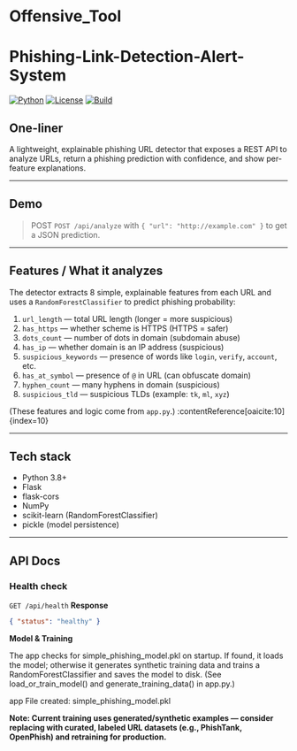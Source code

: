 # Offensive_Tool
# Phishing-Link-Detection-Alert-System

[![Python](https://img.shields.io/badge/python-3.8%2B-blue)]()
[![License](https://img.shields.io/badge/license-MIT-green)]()
[![Build](https://img.shields.io/badge/build-GHActions-orange)]()

## One-liner
A lightweight, explainable phishing URL detector that exposes a REST API to analyze URLs, return a phishing prediction with confidence, and show per-feature explanations.

---

## Demo
> POST `POST /api/analyze` with `{ "url": "http://example.com" }` to get a JSON prediction.

---

## Features / What it analyzes
The detector extracts 8 simple, explainable features from each URL and uses a `RandomForestClassifier` to predict phishing probability:

1. `url_length` — total URL length (longer = more suspicious)  
2. `has_https` — whether scheme is HTTPS (HTTPS = safer)  
3. `dots_count` — number of dots in domain (subdomain abuse)  
4. `has_ip` — whether domain is an IP address (suspicious)  
5. `suspicious_keywords` — presence of words like `login`, `verify`, `account`, etc.  
6. `has_at_symbol` — presence of `@` in URL (can obfuscate domain)  
7. `hyphen_count` — many hyphens in domain (suspicious)  
8. `suspicious_tld` — suspicious TLDs (example: `tk`, `ml`, `xyz`)

(These features and logic come from `app.py`.) :contentReference[oaicite:10]{index=10}

---

## Tech stack
- Python 3.8+
- Flask
- flask-cors
- NumPy
- scikit-learn (RandomForestClassifier)
- pickle (model persistence)

---

## API Docs

### Health check
`GET /api/health`
**Response**
```json
{ "status": "healthy" }
```

**Model & Training**

The app checks for simple_phishing_model.pkl on startup. If found, it loads the model; otherwise it generates synthetic training data and trains a RandomForestClassifier and saves the model to disk. (See load_or_train_model() and generate_training_data() in app.py.) 

app
File created: simple_phishing_model.pkl

**Note: Current training uses generated/synthetic examples — consider replacing with curated, labeled URL datasets (e.g., PhishTank, OpenPhish) and retraining for production.**
